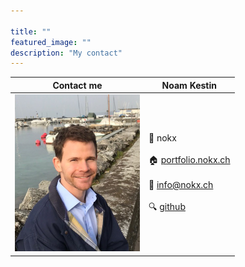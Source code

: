 ```yaml
---

title: ""
featured_image: ""
description: "My contact"
---
```






| **Contact me**                       | **Noam Kestin**                                              |
| ------------------------------------ | ------------------------------------------------------------ |
| <img src="me.png" alt="About me"  /> | :ghost: nokx<br /><br />:house: [portfolio.nokx.ch](https://portfolio.nokx.ch)<br /><br />:email: [info@nokx.ch](mailto:info@nokx.ch)<br /><br />:mag: [github](https://github.com/nokx5) |

